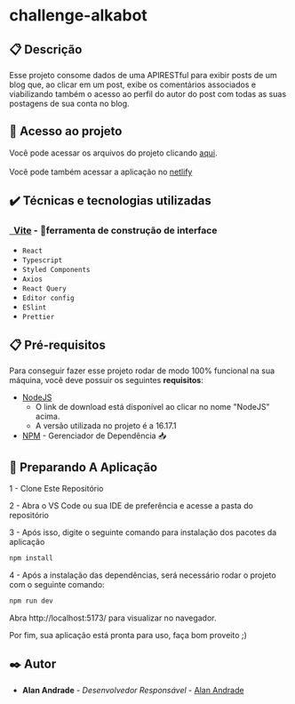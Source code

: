 # challenge-alkabot

## 📋 Descrição
Esse projeto consome dados de uma APIRESTful para exibir posts de um blog que, ao clicar em um post, exibe os comentários associados e viabilizando também o acesso ao perfil do autor do post com todas as suas postagens de sua conta no blog.

## 📁 Acesso ao projeto
Você pode acessar os arquivos do projeto clicando [aqui](https://github.com/alanFMA/challenge-alkabot). <br /><br />
Você pode também acessar a aplicação no [netlify](https://main--legendary-snickerdoodle-0fa4ea.netlify.app/)

## ✔️ Técnicas e tecnologias utilizadas

<h3><a href="https://vitejs.dev/">&nbsp Vite</a> - 🚀ferramenta de construção de interface</h3>

- ``React``
- ``Typescript``
- ``Styled Components``
- ``Axios``
- ``React Query``
- ``Editor config``
- ``ESlint``
- ``Prettier``

## 📋 Pré-requisitos

Para conseguir fazer esse projeto rodar de modo 100% funcional na sua máquina,
você deve possuir os seguintes **requisitos**:

- [NodeJS](https://nodejs.org/en/download/)
  - O link de download está disponível ao clicar no nome "NodeJS" acima.
  - A versão utilizada no projeto é a 16.17.1
- [NPM](https://www.npmjs.com/) - Gerenciador de Dependência 📥

## 🚀 Preparando A Aplicação

1 - Clone Este Repositório

2 - Abra o VS Code ou sua IDE de preferência e acesse a pasta do repositório

3 - Após isso, digite o seguinte comando para instalação dos pacotes da aplicação

```jsx
npm install
```

4 - Após a instalação das dependências, será necessário rodar o projeto com o seguinte comando:

```jsx
npm run dev
```
Abra http://localhost:5173/ para visualizar no navegador.

Por fim, sua aplicação está pronta para uso, faça bom proveito ;)

## ✒️ Autor

- **Alan Andrade** - _Desenvolvedor Responsável_ - [Alan Andrade](https://github.com/AlanFMA)
